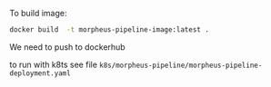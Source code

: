 To build image:

```bash
docker build  -t morpheus-pipeline-image:latest .
```

We need to push to dockerhub

to run with k8ts see file `k8s/morpheus-pipeline/morpheus-pipeline-deployment.yaml`
